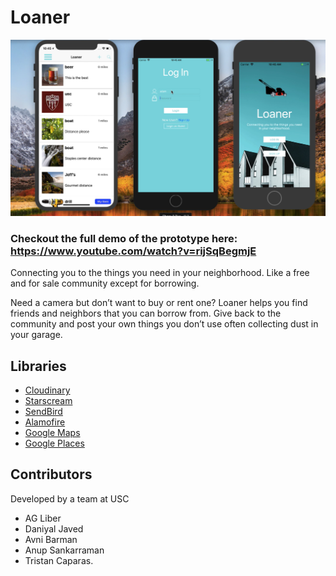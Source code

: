 # Loaner
![alt text](loanerAppDemoScreenShot.PNG)

### Checkout the full demo of the prototype here: https://www.youtube.com/watch?v=rijSqBegmjE

Connecting you to the things you need in your neighborhood. Like a free and for sale community except for borrowing.

Need a camera but don’t want to buy or rent one?
Loaner helps you find friends and neighbors that you can borrow from. Give back to the community and post your own things you don’t use often collecting dust in your garage.

## Libraries
- [Cloudinary](https://cloudinary.com)
- [Starscream](https://github.com/daltoniam/starscream)
- [SendBird](https://sendbird.com)
- [Alamofire](https://github.com/Alamofire/Alamofire)
- [Google Maps](https://developers.google.com/maps/documentation/ios-sdk/intro)
- [Google Places](https://developers.google.com/places/ios-sdk/intro)

## Contributors
Developed by a team at USC
- AG Liber
- Daniyal Javed
- Avni Barman
- Anup Sankarraman
- Tristan Caparas.
